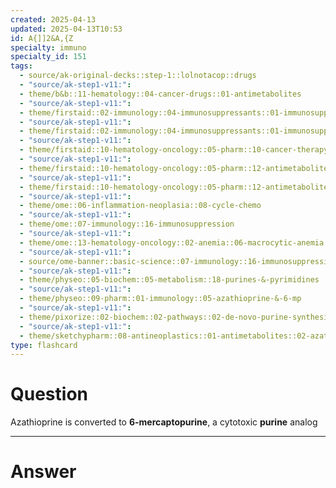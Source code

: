 ```yaml
---
created: 2025-04-13
updated: 2025-04-13T10:53
id: A{]]2&A,{Z
specialty: immuno
specialty_id: 151
tags:
  - source/ak-original-decks::step-1::lolnotacop::drugs
  - "source/ak-step1-v11:": 
  - theme/b&b::11-hematology::04-cancer-drugs::01-antimetabolites
  - "source/ak-step1-v11:": 
  - theme/firstaid::02-immunology::04-immunosuppressants::01-immunosuppressants
  - "source/ak-step1-v11:": 
  - theme/firstaid::02-immunology::04-immunosuppressants::01-immunosuppressants::azathioprine
  - "source/ak-step1-v11:": 
  - theme/firstaid::10-hematology-oncology::05-pharm::10-cancer-therapy-targets
  - "source/ak-step1-v11:": 
  - theme/firstaid::10-hematology-oncology::05-pharm::12-antimetabolites
  - "source/ak-step1-v11:": 
  - theme/firstaid::10-hematology-oncology::05-pharm::12-antimetabolites::purine-synthesis-inhibitors::azathioprine
  - "source/ak-step1-v11:": 
  - theme/ome::06-inflammation-neoplasia::08-cycle-chemo
  - "source/ak-step1-v11:": 
  - theme/ome::07-immunology::16-immunosuppression
  - "source/ak-step1-v11:": 
  - theme/ome::13-hematology-oncology::02-anemia::06-macrocytic-anemia
  - "source/ak-step1-v11:": 
  - source/ome-banner::basic-science::07-immunology::16-immunosuppression
  - "source/ak-step1-v11:": 
  - theme/physeo::05-biochem::05-metabolism::18-purines-&-pyrimidines
  - "source/ak-step1-v11:": 
  - theme/physeo::09-pharm::01-immunology::05-azathioprine-&-6-mp
  - "source/ak-step1-v11:": 
  - theme/pixorize::02-biochem::02-pathways::02-de-novo-purine-synthesis
  - "source/ak-step1-v11:": 
  - theme/sketchypharm::08-antineoplastics::01-antimetabolites::02-azathioprine,-6-mercaptopurine,-mycophenolate-mofetil"
type: flashcard
---
```


# Question
Azathioprine is converted to **6-mercaptopurine**, a cytotoxic **purine** analog

---

# Answer

